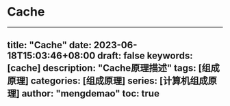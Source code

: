 # Cache

---
title: "Cache"
date: 2023-06-18T15:03:46+08:00
draft: false
keywords: [cache]
description: "Cache原理描述"
tags: [组成原理]
categories: [组成原理]
series: [计算机组成原理]
author: "mengdemao"
toc: true
---

